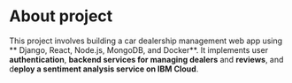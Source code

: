 # About project
This project involves building a car dealership management web app using ** Django, React, Node.js, MongoDB, and Docker**. It implements user **authentication**, **backend services for managing dealers** and **reviews**, and d**eploy a sentiment analysis service on IBM Cloud**. 
